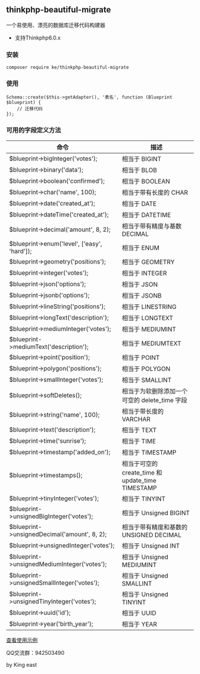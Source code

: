 ## thinkphp-beautiful-migrate

一个易使用、漂亮的数据库迁移代码构建器

* 支持Thinkphp6.0.x

### 安装

```
composer require ke/thinkphp-beautiful-migrate
```

### 使用

```
Schema::create($this->getAdapter(), '表名', function (Blueprint $blueprint) {
    // 迁移代码
});
```

### 可用的字段定义方法

| 命令                                     | 描述                                                    |
| ---------------------------------------- | ------------------------------------------------------- |
| $blueprint->bigInteger('votes');             | 相当于 BIGINT                                           |
| $blueprint->binary('data');                  | 相当于 BLOB                                             |
| $blueprint->boolean('confirmed');            | 相当于 BOOLEAN                                          |
| $blueprint->char('name', 100);               | 相当于带有长度的 CHAR                                   |
| $blueprint->date('created_at');              | 相当于 DATE                                             |
| $blueprint->dateTime('created_at');          | 相当于 DATETIME                                         |
| $blueprint->decimal('amount', 8, 2);         | 相当于带有精度与基数 DECIMAL                            |
| $blueprint->enum('level', ['easy', 'hard']); | 相当于 ENUM                                             |
| $blueprint->geometry('positions');           | 相当于 GEOMETRY                                         |
| $blueprint->integer('votes');                | 相当于 INTEGER                                          |
| $blueprint->json('options');                 | 相当于 JSON                                             |
| $blueprint->jsonb('options');                | 相当于 JSONB                                            |
| $blueprint->lineString('positions');         | 相当于 LINESTRING                                       |
| $blueprint->longText('description');         | 相当于 LONGTEXT                                         |
| $blueprint->mediumInteger('votes');          | 相当于 MEDIUMINT                                        |
| $blueprint->mediumText('description');       | 相当于 MEDIUMTEXT                                       |
| $blueprint->point('position');               | 相当于 POINT                                            |
| $blueprint->polygon('positions');            | 相当于 POLYGON                                          |
| $blueprint->smallInteger('votes');           | 相当于 SMALLINT                                         |
| $blueprint->softDeletes();                   | 相当于为软删除添加一个可空的 delete_time 字段            |
| $blueprint->string('name', 100);             | 相当于带长度的 VARCHAR                                  |
| $blueprint->text('description');             | 相当于 TEXT                                             |
| $blueprint->time('sunrise');                 | 相当于 TIME                                             |
| $blueprint->timestamp('added_on');           | 相当于 TIMESTAMP                                        |
| $blueprint->timestamps();                    | 相当于可空的 create_time 和 update_time TIMESTAMP         |
| $blueprint->tinyInteger('votes');            | 相当于 TINYINT                                          |
| $blueprint->unsignedBigInteger('votes');     | 相当于 Unsigned BIGINT                                  |
| $blueprint->unsignedDecimal('amount', 8, 2); | 相当于带有精度和基数的 UNSIGNED DECIMAL                 |
| $blueprint->unsignedInteger('votes');        | 相当于 Unsigned INT                                     |
| $blueprint->unsignedMediumInteger('votes');  | 相当于 Unsigned MEDIUMINT                               |
| $blueprint->unsignedSmallInteger('votes');   | 相当于 Unsigned SMALLINT                                |
| $blueprint->unsignedTinyInteger('votes');    | 相当于 Unsigned TINYINT                                 |
| $blueprint->uuid('id');                      | 相当于 UUID                                             |
| $blueprint->year('birth_year');              | 相当于 YEAR                                             |

[查看使用示例](./example/20210304140550_admin.php)

QQ交流群：942503490

by King east
